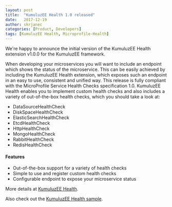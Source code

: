 ```yaml
---
layout: post
title:  "KumuluzEE Health 1.0 released"
date:   2017-12-19
author: skrjanec
categories: [Product, Developers]
tags: [KumuluzEE Health, Microprofile-Health]
---
```


We're happy to announce the initial version of the KumuluzEE Health extension v1.0.0 for the KumuluzEE framework.

<!--more-->

When developing your microservices you will want to include an endpoint which shows the status of the microservice. This can be easily achieved by including the KumuluzEE Health extension, which exposes such an endpoint in an easy to use, consistent and unified way. This release is fully compliant with the MicroProfile Service Health Checks specification 1.0. KumuluzEE Health enables you to implement custom health checks and also includes a variety of out-of-the-box health checks, which you should take a look at:

- DataSourceHealthCheck
- DiskSpaceHealthCheck
- ElasticSearchHealthCheck
- EtcdHealthCheck
- HttpHealthCheck
- MongoHealthCheck
- RabbitHealthCheck
- RedisHealthCheck

#### Features

- Out-of-the-box support for a variety of health checks
- Simple to use and register custom health checks
- Configurable endpoint to expose your microservice status

More details at [KumuluzEE Health](https://github.com/kumuluz/kumuluzee-health/blob/master/README.md).

Also check out the
[KumuluzEE Health sample](https://github.com/kumuluz/kumuluzee-samples/tree/master/kumuluzee-health).